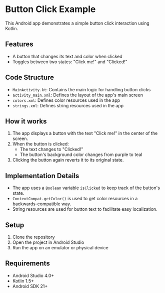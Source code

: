 # Button Click Example

This Android app demonstrates a simple button click interaction using Kotlin.

## Features

- A button that changes its text and color when clicked
- Toggles between two states: "Click me!" and "Clicked!"

## Code Structure

- `MainActivity.kt`: Contains the main logic for handling button clicks
- `activity_main.xml`: Defines the layout of the app's main screen
- `colors.xml`: Defines color resources used in the app
- `strings.xml`: Defines string resources used in the app

## How it works

1. The app displays a button with the text "Click me!" in the center of the screen.
2. When the button is clicked:
   - The text changes to "Clicked!"
   - The button's background color changes from purple to teal
3. Clicking the button again reverts it to its original state.

## Implementation Details

- The app uses a `Boolean` variable `isClicked` to keep track of the button's state.
- `ContextCompat.getColor()` is used to get color resources in a backwards-compatible way.
- String resources are used for button text to facilitate easy localization.

## Setup

1. Clone the repository
2. Open the project in Android Studio
3. Run the app on an emulator or physical device

## Requirements

- Android Studio 4.0+
- Kotlin 1.5+
- Android SDK 21+


